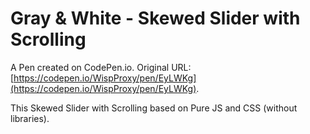 # Gray & White - Skewed Slider with Scrolling

A Pen created on CodePen.io. Original URL: [https://codepen.io/WispProxy/pen/EyLWKg](https://codepen.io/WispProxy/pen/EyLWKg).

This Skewed Slider with Scrolling based on Pure JS and CSS (without libraries).